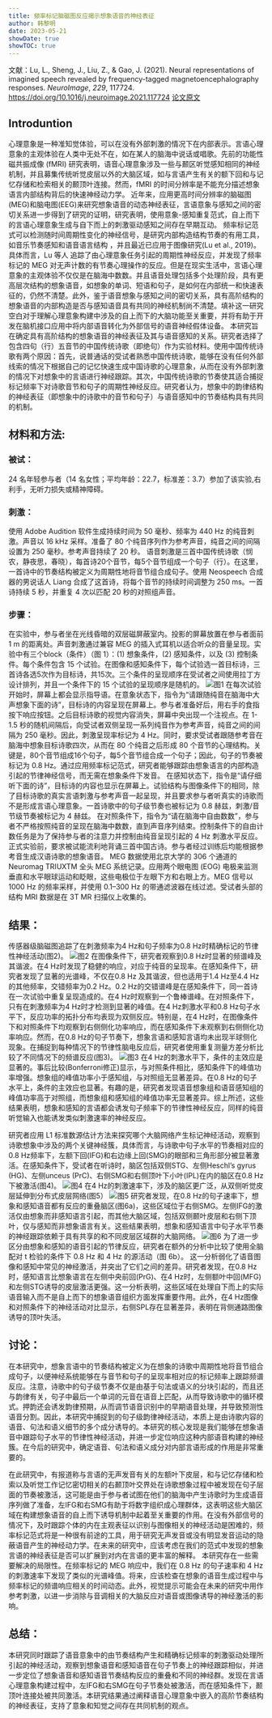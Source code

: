 ```yaml
---
title: 频率标记脑磁图反应揭示想象语音的神经表征
author: 韩黎明
date: 2023-05-21
showDate: true
showTOC: true
---
```


文献：Lu, L., Sheng, J., Liu, Z., & Gao, J. (2021). Neural representations of imagined speech revealed by frequency-tagged magnetoencephalography responses. _NeuroImage_, _229_, 117724. https://doi.org/10.1016/j.neuroimage.2021.117724
[论文原文](../Source_Files/2023-05-21-HLM.pdf)
## Introduntion
心理意象是一种准知觉体验，可以在没有外部刺激的情况下在内部表示。言语心理意象的主观体验在人类中无处不在，如在某人的脑海中说话或唱歌。先前的功能性磁共振成像 (fMRI) 研究表明，语音心理意象涉及一些与颞区听觉感知相同的神经机制，并且募集传统听觉皮层以外的大脑区域，如与言语产生有关的额下回和与记忆存储和检索相关的颞顶叶连接。然而，fMRI 的时间分辨率是不能充分描述想象语言内部结构背后的快速神经动力学。
近年来，应用更高时间分辨率的脑磁图(MEG)和脑电图(EEG)来研究想象语音的动态神经表征，言语意象与感知之间的密切关系进一步得到了研究的证明，研究表明，使用意象-感知重复范式，自上而下的言语心理意象生成与自下而上的刺激驱动感知之间存在早期互动。
频率标记范式可以检测随时间周期性变化的神经信号，是研究内部构造结构节奏的有用工具，如音乐节奏感知和语音语言结构 ，并且最近已应用于图像研究(Lu et al., 2019)。具体而言，Lu 等人 追踪了由心理意象任务引起的周期性神经反应，并发现了频率标记的 MEG 对无声计数的有节奏心理操作的反应。但是在现实生活中，言语心理意象的主观体验不仅仅是在脑海中数数。并且语音处理包括多个处理阶段，具有更高层次结构的想象语音，如想象的单词、短语和句子，是如何在内部统一和快速表征的，仍然不清楚。此外，鉴于语音想象与感知之间的密切关系，具有高阶结构的想象语音的内部构造是否与感知语音具有共同的神经机制尚不清楚。填补这一研究空白对于理解心理意象构建中涉及的自上而下的大脑功能至关重要，并将有助于开发在脑机接口应用中将内部语音转化为外部信号的语音神经假体设备。
本研究旨在确定具有高阶结构的想象语音的神经表征及其与语音感知的关系。研究者选择了包含四句（行）五音节的中国传统诗歌（即绝句）作为实验材料。使用中国传统诗歌有两个原因：首先，说普通话的受试者熟悉中国传统诗歌，能够在没有任何外部线索的情况下根据自己的记忆快速生成中国诗歌的心理意象，从而在没有外部刺激的情况下对想象中的言语进行神经跟踪。其次，中国传统诗歌的节奏使其适合捕捉标记频率下对诗歌音节和句子的周期性神经反应。研究者认为，想象中的韵律结构的神经表征（即想象中的诗歌中的音节和句子）与语音感知中的节奏结构具有共同的机制。
## 材料和方法:
### 被试：
24 名年轻参与者（14 名女性；平均年龄：22.7，标准差：3.7）参加了该实验,右利手，无听力损失或精神障碍。
### 刺激：
使用 Adob​​e Audition 软件生成持续时间为 50 毫秒、频率为 440 Hz 的纯音刺激。声音以 16 kHz 采样。准备了 80 个纯音序列作为参考声音，纯音之间的间隔设置为 250 毫秒。参考声音持续了 20 秒。
语音刺激是三首中国传统诗歌（悯农，静夜思，春晓），每首诗20个音节，每5个音节组成一个句子（行）。在这里，一首诗中的节奏结构被定义为周期性地将音节组合成句子。使用 Neospeech 合成器的男说话人 Liang 合成了这首诗，将每个音节的持续时间调整为 250 ms。一首诗持续 5 秒，并重复 4 次以匹配 20 秒的对照组声音。

### 步骤：
在实验中，参与者坐在光线昏暗的双层磁屏蔽室内。投影的屏幕放置在参与者面前 1 m 的距离处。声音刺激通过兼容 MEG 的插入式耳机以适合听众的音量呈现。实验中有三个block（条件）（图 1）：(1) 想象条件，(2) 感知条件，以及 (3) 控制条件。每个条件包含 15 个试验。在图像和感知条件下，每个试验选一首目标诗，三首诗各选5次作为目标诗，共15次。三个条件的呈现顺序在受试者之间使用拉丁方设计排列，并且一个条件下的 15 个试验的呈现顺序是随机的。
![图1](../Supporting_Information/2023-05-21-HLM-Fig1.png)
在每次试验开始时，屏幕上都会显示指导语。在意象状态下，指令为“请跟随纯音在脑海中大声想象下面的诗”，目标诗的内容呈现在屏幕上。参与者准备好后，用右手的食指按下响应按钮。之后目标诗歌的视觉内容消失，屏幕中央出现一个注视点。在 1-1.5 秒的随机间隔后，向受试者双侧呈现一系列纯音作为参考声音，纯音之间的间隔为 250 毫秒。因此，刺激呈现率标记为 4 Hz。同时，要求受试者跟随参考音在脑海中想象目标诗歌四次，从而在 80 个纯音之后形成 80 个音节的心理结构。关键是，80个音节组成16个句子，每5个音节组合成一个句子；因此，句子的节奏被标记为 0.8 Hz。通过应用频率标记范式，研究者能够跟踪由想象语言的内部构造引起的节律神经信号，而无需在想象条件下发音。
在感知状态下，指令是“请仔细听下面的诗”，目标诗的内容也显示在屏幕上。试验结构与图像条件下的相同，除了目标诗歌的真实言语刺激与参考声音一起呈现，并且要求参与者听真实的诗歌而不是形成言语心理意象。一首诗歌中的句子级节奏也被标记为 0.8 赫兹，刺激/音节级节奏被标记为 4 赫兹。
在对照条件下，指令为“请在脑海中自由数数”，参与者不严格按照纯音的呈现在脑海中数数，直到声音序列结束。控制条件下的自由计数任务是为了保持参与者的注意力并控制由纯音呈现引起的 4 Hz 刺激水平反应。正式实验前，要求被试能流利地背诵三首中国古诗。参与者经过训练后均能根据参考音生成汉语诗歌的想象语音。
MEG 数据使用北京大学的 306 个通道的 Neuromag TRIUXTM 全头 MEG 系统记录。应用两个眼电图 (EOG) 电极来监测垂直和水平眼球运动和眨眼，这些电极位于左眼下方和右眼上方。MEG 信号以 1000 Hz 的频率采样，并使用 0.1–300 Hz 的带通滤波器在线过滤。受试者头部的结构 MRI 数据是在 3T MR 扫描仪上收集的。

## 结果：
传感器级脑磁图追踪了在刺激频率为4 Hz和句子频率为0.8 Hz时精确标记的节律性神经活动(图2)。
![图2](../Supporting_Information/2023-05-21-HLM-Fig2.png)
在图像条件下，研究者观察到0.8 Hz时显著的频谱峰及其谐波。在4 Hz时发现了稳健的响应，对应于纯音的呈现率。在感知条件下，研究者发现了显著的光谱峰，不仅在0.8 Hz 及其谐波，但也适用于1.4 Hz至4.4 Hz的其他频率，交错频率为0.2 Hz。0.2 Hz的交错谱峰是在感知条件下，同一首诗在一次试验中重复呈现造成的。在4 Hz时观察到一个鲁棒谱峰。在对照条件下，只有在刺激频率为4 Hz时才检测到显著的峰值。在4 Hz刺激水平和0.8 Hz句子水平下，反应功率的拓扑分布均表现为双侧反应。特别是，在4 Hz时，在图像条件下和对照条件下均观察到右侧侧化功率响应，而在感知条件下未观察到右侧侧化功率响应。然而，在0.8 Hz的句子节奏下，想象言语和感知言语均未出现半球侧化现象。在捕捉到每种情况下的节律性脑电反应后，研究者使用重复测量方差分析比较了不同情况下的频谱反应(图3)。
![图3](../Supporting_Information/2023-05-21-HLM-Fig3.png)
在4 Hz的刺激水平下，条件的主效应是显著的。事后比较(Bonferroni修正)显示，与对照条件相比，感知条件下的峰值功率增强。想象组的峰值功率小于感知组，与对照组无显著差异。在0.8 Hz的句子水平上，条件的主效应也显著。有趣的是，研究者发现语音想象组和语音感知组的峰值功率高于对照组，而想象组和感知组的峰值功率无显著差异。综上所述，这些结果表明，想象和感知的言语都会诱发句子频率下的节律性神经反应，同样的纯音听觉输入也能诱发类似刺激速率的神经反应。

研究者应用 L1 标准数源估计方法来探究哪个大脑网络产生标记神经活动，观察到诗歌想象中涉及的两个关键神经簇，具体而言，与诗歌中句子水平的节奏相对应的0.8 Hz频率下，左额下回(IFG)和右边缘上回(SMG)的眼部和三角形部分被显著激活。在感知条件下，受试者在听诗时，脑区包括双侧STG、左侧Heschl’s gyrus (HG)、左侧unceus (PrC)、右侧SMG和右侧顶叶下小叶(IPL)在内的脑区在0.8 Hz下被激活(图4)。
![图4](../Supporting_Information/2023-05-21-HLM-Fig4.png)
在4 Hz的刺激速率下，涉及的脑区更广泛，从双侧听觉皮层延伸到分布式皮层网络(图5）
![图5](../Supporting_Information/2023-05-21-HLM-Fig5.png)
研究者发现，在0.8 Hz的句子速率下，想象和感知语音都有反应的重叠脑区(图6a)，这些区域位于右侧SMG。左侧IFG的激活仅由想象而非感知语言引起，而其他大脑区域，包括双侧颞叶皮层和右侧下顶叶，仅与感知而非想象语言有关。这些结果表明，想象和感知语言中句子水平节奏的神经跟踪依赖于具有共享的和不同皮层区域群的大脑网络。
![图6](../Supporting_Information/2023-05-21-HLM-Fig6.png)
为了进一步区分由想象和感知的语音引起的节律反应，研究者在额外的分析中比较了使用全脑配对 t 检验的条件下 0.8 Hz 和 4 Hz 的源活动（图 6b）。 这一分析弱化了语音图像和感知中常见的神经激活，并突出了它们之间的差异。研究者发现，在0.8 Hz时，感知语言比想象语言在左侧中央前回(PrG)、在4 Hz时，左侧额叶中回(MFG)和左侧STG诱导的皮层激活更强。这一分析表明，这些区域在处理自下而上的实际语音输入而不是自上而下的想象语音组织方面发挥重要作用。此外，在4 Hz图像和对照条件下的神经活动对比显示，右侧SPL存在显著差异，表明在背侧通路图像诱导的顶叶失活。

## 讨论：

在本研究中，想象言语中的节奏结构被定义为在想象的诗歌中周期性地将音节组合成句子，以便神经系统能够在与音节和句子的呈现率相对应的标记频率上跟踪频谱反应。注意，诗歌中的句子级节奏不仅是由基于句法或语义的分块引起的，而且还与韵律有关，句子中最后一个单词的元音在语音上匹配，从而导致诗歌中的循环模式。押韵还会诱发韵律预期，从而调节语音识别中的早期语音处理，并导致预测性语音分割。因此，本研究中捕捉到的句子级韵律神经活动，本质上是由诗歌内容的语音、句法和语义细节的多个成分诱导的。本研究的核心发现是我们能够在想象语音中跟踪句子水平的节律性神经活动，并进一步定位响应这种内部语音构建的神经簇。在今后的研究中，确定语音、句法和语义成分对内部言语形成的作用是非常重要的。

在此研究中，有报道称与言语的无声发音有关的左额叶下皮层，和与记忆存储和检索以及听觉工作记忆密切相关的右颞顶叶交界处在诗歌想象过程中被发现在句子层面的节奏被激活，这可能是由于参与者试图在他们的脑海中产生诗歌时为生成语音序列做了准备，左IFG和右SMG有助于将数字组织成心理群体，这表明这些大脑区域在构建想象语音的自上而下诱导机制中起着至关重要的作用。在没有外部信号的情况下，及时跟踪个体的内在主观表征以识别与图像相关的神经活动是困难的，频率标记范式将是一种很有前途的工具，用于研究无声发音或没有明显发音运动的隐蔽语音产生的神经动力学。在未来的研究中，应该考虑在我们的范式中发现的想象言语的神经表征是否可以扩展到对内在言语的更丰富的解释。
本研究存在一些需要解决的局限性。在频率标记的 MEG 响应中，我们在 0.8 Hz 的句子速率和 4 Hz 的刺激速率下发现了类似的光谱峰值。将来，应该检查在想象的语音生成过程中与频率标记的频谱响应相关的时间动态。此外，视觉提示可能会在未来的研究中用作参考刺激，以进一步消除与音调相关的大脑反应对语音或图像诱导的神经激活的影响。

## 总结：
本研究同时跟踪了语音意象中的由节奏结构产生和精确标记频率的刺激驱动处理所引起的神经活动，观察到想象语音和感知语音在句子节奏上的神经跟踪相似，并进一步定位了想象语音和感知语音节奏结构反应的重叠和不同的神经群。发现在言语心理意象构建过程中，左IFG和右SMG在句子节奏处被激活，而在感知条件下，颞顶叶连接处被共同激活。本研究结果通过阐释语音心理意象中嵌入的高阶节奏结构的神经表征，支持了意象和知觉之间存在共同机制的观点。

